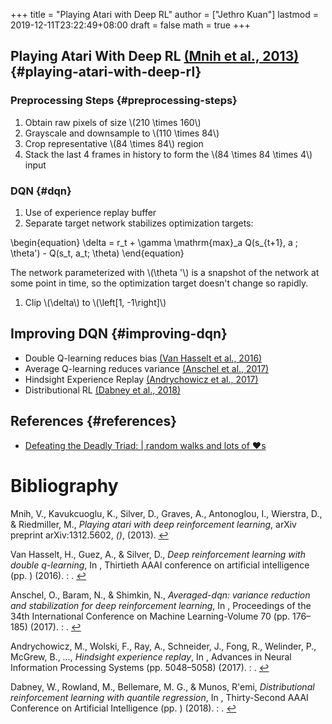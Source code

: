 +++
title = "Playing Atari with Deep RL"
author = ["Jethro Kuan"]
lastmod = 2019-12-11T23:22:49+08:00
draft = false
math = true
+++

## Playing Atari With Deep RL <a id="e3433750724eb4eebeebd0d71a7608d6" href="#mnih2013playing" title="Mnih, Kavukcuoglu, Silver, Graves, Antonoglou, Wierstra \&amp; Riedmiller, Playing atari with deep reinforcement learning, {arXiv preprint arXiv:1312.5602}, v(), (2013).">(Mnih et al., 2013)</a> {#playing-atari-with-deep-rl}


### Preprocessing Steps {#preprocessing-steps}

1.  Obtain raw pixels of size \\(210 \times 160\\)
2.  Grayscale and downsample to \\(110 \times 84\\)
3.  Crop representative \\(84 \times 84\\) region
4.  Stack the last 4 frames in history to form the \\(84 \times 84 \times
       4\\) input


### DQN {#dqn}

1.  Use of experience replay buffer
2.  Separate target network stabilizes optimization targets:

\begin{equation}
  \delta = r\_t + \gamma \mathrm{max}\_a Q(s\_{t+1}, a ; \theta') -
  Q(s\_t, a\_t; \theta)
\end{equation}

The network parameterized with \\(\theta '\\) is a snapshot of the network
at some point in time, so the optimization target doesn't change so
rapidly.

1.  Clip \\(\delta\\) to \\(\left[1, -1\right]\\)


## Improving DQN {#improving-dqn}

-   Double Q-learning reduces bias <a id="12d44fc18d38fd615bdd468a7a3a1f21" href="#van2016deep" title="Van Hasselt, Guez \&amp; Silver, Deep reinforcement learning with double q-learning, in in: {Thirtieth AAAI conference on artificial intelligence}, edited by (2016)">(Van Hasselt et al., 2016)</a>
-   Average Q-learning reduces variance <a id="ff6280fa6d28cb1f79170f6a8c88ad92" href="#anschel2017averaged" title="Anschel, Baram \&amp; Shimkin, Averaged-dqn: Variance reduction and stabilization for deep reinforcement learning, 176--185, in in: {Proceedings of the 34th International Conference on Machine Learning-Volume 70}, edited by (2017)">(Anschel et al., 2017)</a>
-   Hindsight Experience Replay <a id="ffaf2d08e446da500e82a251db070767" href="#andrychowicz2017hindsight" title="Andrychowicz, Wolski, Ray, Schneider, Fong, Welinder, McGrew, Tobin, Abbeel \&amp; Zaremba, Hindsight experience replay, 5048--5058, in in: {Advances in Neural Information Processing Systems}, edited by (2017)">(Andrychowicz et al., 2017)</a>
-   Distributional RL <a id="df0211097f3af68bb797b195f1e9d661" href="#dabney2018distributional" title="Dabney, Rowland, Bellemare \&amp; Munos, Distributional reinforcement learning with quantile regression, in in: {Thirty-Second AAAI Conference on Artificial Intelligence}, edited by (2018)">(Dabney et al., 2018)</a>


## References {#references}

-   [Defeating the Deadly Triad: | random walks and lots of ♥s](https://davidsanwald.github.io/2016/12/11/Double-DQN-interfacing-OpenAi-Gym.html)

# Bibliography
<a id="mnih2013playing"></a>Mnih, V., Kavukcuoglu, K., Silver, D., Graves, A., Antonoglou, I., Wierstra, D., & Riedmiller, M., *Playing atari with deep reinforcement learning*, arXiv preprint arXiv:1312.5602, *()*,  (2013).  [↩](#e3433750724eb4eebeebd0d71a7608d6)

<a id="van2016deep"></a>Van Hasselt, H., Guez, A., & Silver, D., *Deep reinforcement learning with double q-learning*, In , Thirtieth AAAI conference on artificial intelligence (pp. ) (2016). : . [↩](#12d44fc18d38fd615bdd468a7a3a1f21)

<a id="anschel2017averaged"></a>Anschel, O., Baram, N., & Shimkin, N., *Averaged-dqn: variance reduction and stabilization for deep reinforcement learning*, In , Proceedings of the 34th International Conference on Machine Learning-Volume 70 (pp. 176–185) (2017). : . [↩](#ff6280fa6d28cb1f79170f6a8c88ad92)

<a id="andrychowicz2017hindsight"></a>Andrychowicz, M., Wolski, F., Ray, A., Schneider, J., Fong, R., Welinder, P., McGrew, B., …, *Hindsight experience replay*, In , Advances in Neural Information Processing Systems (pp. 5048–5058) (2017). : . [↩](#ffaf2d08e446da500e82a251db070767)

<a id="dabney2018distributional"></a>Dabney, W., Rowland, M., Bellemare, M. G., & Munos, R\'emi, *Distributional reinforcement learning with quantile regression*, In , Thirty-Second AAAI Conference on Artificial Intelligence (pp. ) (2018). : . [↩](#df0211097f3af68bb797b195f1e9d661)
